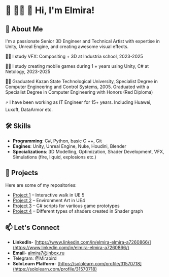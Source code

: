 # 👋 🙋‍♀️ 🎉 Hi, I'm Elmira!

## 🌟 About Me
I'm  a passionate Senior 3D Engineer and Technical Artist with expertise in Unity, Unreal Engine, and creating awesome visual effects.

👩‍🎓 I study VFX: Compositing + 3D  at Industria school, 2023-2025

👩‍🎓 I study creating mobile games during 1 + years using Unity, C# at Netology, 2023-2025

👩‍🎓 Graduated Kazan State Technological University, Specialist Degree in Computer Engineering and Control Systems, 2005. Graduated with a Specialist Degree in Computer Engineering with Honors (Red Diploma)

⚡ I have been working as IT Engineer for 15+ years. Including Huawei, Luxoft, DataArmor etc.


## 🛠 Skills
- **Programming**: C#, Python, basic C ++, Git 
- **Engines**: Unity, Unreal Engine, Nuke, Houdini, Blender
- **Specializations**: 3D Modelling, Optimization, Shader Development, VFX, Simulations (fire, liquid, explosions etc.)

## 🚀 Projects
Here are some of my repositories:
- [Project 1](https://github.com/Mirabird/Unreal_Interactive_walk) –  Interactive walk in UE 5
- [Project 2](https://github.com/Mirabird/Unreal_Project4) – Environment Art in UE4
- [Project 3](https://github.com/Mirabird/Unity_Projects_Netology) – C# scripts for variious game prototypes 
- [Project 4](https://github.com/Mirabird/Shaders_in_Shader_graph) – Different types of shaders created in Shader graph

## 📫 Let's Connect
- **LinkedIn**- [https://www.linkedin.com/in/elmira-elmira-a7260866/](https://www.linkedin.com/in/elmira-elmira-a7260866/)
- **Email**- [almira7@inbox.ru](almira7@inbox.ru)
- Telegram: @Mirabird
- **SoloLearn Platform**- [https://sololearn.com/profile/31570718](https://sololearn.com/profile/31570718)

